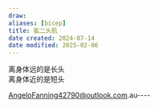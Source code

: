 ```yaml
---
draw:
aliases: [bicep]
title: 肱二头肌
date created: 2024-07-14
date modified: 2025-02-06
---
```


离身体远的是长头  
离身体近的是短头

AngeloFanning42790@outlook.com.au----
